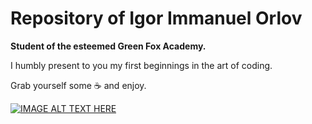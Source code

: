 # Repository of Igor Immanuel Orlov 
<strong>Student of the esteemed Green Fox Academy.</strong> 

I humbly present to you my first beginnings in the art of coding.

Grab yourself some :coffee: and enjoy.

[![IMAGE ALT TEXT HERE](https://img.youtube.com/vi/https://youtu.be/xfr64zoBTAQ/0.jpg)](https://youtu.be/xfr64zoBTAQ)
